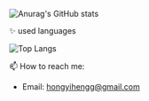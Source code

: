 ![Anurag's GitHub stats](https://github-readme-stats.vercel.app/api?username=hongyiheng&theme=dark&show_icons=true)

✨ used languages

![Top Langs](https://github-readme-stats.vercel.app/api/top-langs/?username=hongyiheng&layout=compact)

📫 How to reach me:

- Email: hongyihengg@gmail.com
